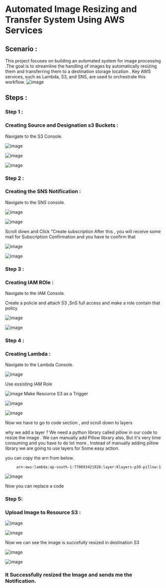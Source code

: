 # Automated Image Resizing and Transfer System Using AWS Services
## Scenario :
This project focuses on building an automated system for image processing .The goal is to streamline the handling of images by automatically resizing them and transferring them to a destination storage location . Key AWS services, such as Lambda, S3, and SNS, are used to orchestrate this workflow.
![image](https://github.com/Ahmed1337a/Image-Resizing/blob/d22d8f84f8b5b6227952d6a918f3f5c7f8214fe9/Images/diagram-export-6-11-2025-9_06_20-PM.png)

## Steps :
### Step 1 :
### Creating Source and Designation s3 Buckets :
 Navigate to the S3 Console.
     
![image](https://github.com/Ahmed1337a/Image-Resizing/blob/0cebf31b44c1bb75aeed41b028f6159173f7467d/Images/1.png)
     
     
 ![image](https://github.com/Ahmed1337a/Image-Resizing/blob/0cebf31b44c1bb75aeed41b028f6159173f7467d/Images/2.png)
     
     
  ![image](https://github.com/Ahmed1337a/Image-Resizing/blob/0cebf31b44c1bb75aeed41b028f6159173f7467d/Images/3.png)
     
     
### Step 2 :
### Creating the SNS Notification :

 Navigate to the SNS console.
    
![image](https://github.com/Ahmed1337a/Image-Resizing/blob/0cebf31b44c1bb75aeed41b028f6159173f7467d/Images/11.png)

         
 ![image](https://github.com/Ahmed1337a/Image-Resizing/blob/0cebf31b44c1bb75aeed41b028f6159173f7467d/Images/12.png)
 
 Scroll down and Click "Create subscription
 After this , you will receive some mail for Subscription Confirmation and you have to confirm that

         
 ![image](https://github.com/Ahmed1337a/Image-Resizing/blob/0cebf31b44c1bb75aeed41b028f6159173f7467d/Images/13.png)
 
 
 ![image](https://github.com/Ahmed1337a/Image-Resizing/blob/0cebf31b44c1bb75aeed41b028f6159173f7467d/Images/14.png)

### Step 3 :
### Creating IAM ROle :

Navigate to the IAM Console.

Create a policie and attach S3 ,SnS full access and make a role contain that policy 

 ![image](https://github.com/Ahmed1337a/Image-Resizing/blob/ab82f8fc35c323e8fa4fc82671dbf87d66d44cd7/Images/18.png)

 
  ![image](https://github.com/Ahmed1337a/Image-Resizing/blob/ab82f8fc35c323e8fa4fc82671dbf87d66d44cd7/Images/4.png)


 ### Step 4 :
### Creating Lambda :

Navigate to the Lambda Console.

 ![image](https://github.com/Ahmed1337a/Image-Resizing/blob/ab82f8fc35c323e8fa4fc82671dbf87d66d44cd7/Images/5.png)
 
Use exsisting IAM Role

 
 ![image](https://github.com/Ahmed1337a/Image-Resizing/blob/ab82f8fc35c323e8fa4fc82671dbf87d66d44cd7/Images/6.png)
 Make Resource S3 as a Trigger

 
 ![image](https://github.com/Ahmed1337a/Image-Resizing/blob/ab82f8fc35c323e8fa4fc82671dbf87d66d44cd7/Images/7.png)

 
  ![image](https://github.com/Ahmed1337a/Image-Resizing/blob/ab82f8fc35c323e8fa4fc82671dbf87d66d44cd7/Images/8.png)

  Now we have to go to code section , and scroll down to layers

  why we add a layer ?
  We need a python library called pillow in our code to resize the image . We can manually add Pillow library also, But it's very time consuming and you have to do lot more , Instead of manually adding pillow library we are going to use layers for Some easy action.

  you can copy the arn from below.
  
         arn:aws:lambda:ap-south-1:770693421928:layer:Klayers-p39-pillow:1



   ![image](https://github.com/Ahmed1337a/Image-Resizing/blob/ab82f8fc35c323e8fa4fc82671dbf87d66d44cd7/Images/10.png)

   Now you can replace a code 

   ### Step 5:
### Upload Image to Resource S3 :

   ![image](https://github.com/Ahmed1337a/Image-Resizing/blob/ab82f8fc35c323e8fa4fc82671dbf87d66d44cd7/Images/9.png)

   
   ![image](https://github.com/Ahmed1337a/Image-Resizing/blob/361924b3d1d75b382a4f2b48ef92e03b011a3c14/Images/15.png)

   Now we can see the image is succefully resized in destination S3
   
   ![image](https://github.com/Ahmed1337a/Image-Resizing/blob/361924b3d1d75b382a4f2b48ef92e03b011a3c14/Images/16.png)
   

   
   ![image](https://github.com/Ahmed1337a/Image-Resizing/blob/361924b3d1d75b382a4f2b48ef92e03b011a3c14/Images/17.png)

   ### It Successfully resized the Image and sends me the Notification.


   







 


